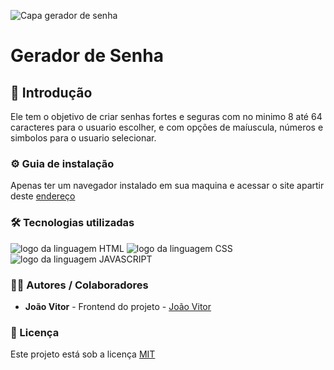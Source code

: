 ![Capa gerador de senha](https://github.com/JoaoVitor2004/gerador-de-senha/assets/143558833/be223deb-bf05-45ee-aabb-5d96e897c82d)

# Gerador de Senha

## 🎯 Introdução
Ele tem o objetivo de criar senhas fortes e seguras com no minimo 8 até 64 caracteres para o usuario escolher, e com opções de maíuscula, números e simbolos para o usuario selecionar.

### ⚙ Guia de instalação

Apenas ter um navegador instalado em sua maquina e acessar o site apartir deste <a href='https://github.com/JoaoVitor2004/gerador-de-senha'>endereço</a>


### 🛠 Tecnologias utilizadas

<div>
  <img src="https://img.shields.io/badge/HTML5-E34F26?style=for-the-badge&logo=html5&logoColor=white" alt="logo da linguagem HTML">
  <img src="https://img.shields.io/badge/CSS3-1572B6?style=for-the-badge&logo=css3&logoColor=white" alt="logo da linguagem CSS">
  <img src="https://img.shields.io/badge/JavaScript-F7DF1E?style=for-the-badge&logo=javascript&logoColor=black" alt="logo da linguagem JAVASCRIPT">
</div>

### 👨‍💻 Autores / Colaboradores
- **João Vitor** - Frontend do projeto - [João Vitor](https://www.linkedin.com/in/jo%C3%A3o-vitor-souzaa/)

### 📃 Licença
Este projeto está sob a licença [MIT]()
